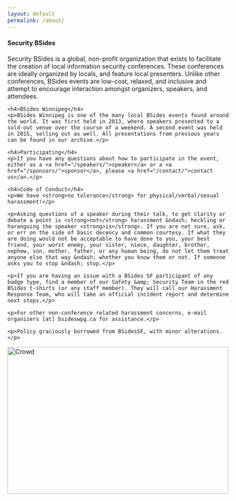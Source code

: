 ```yaml
---
layout: default
permalink: /about/
---
```


<div class="row marketing">
  <div class="col-lg-6">
    <h4>Security BSides</h4>
    <p>Security BSides is a global, non-profit organization that exists to facilitate the creation of local information security conferences. These conferences are ideally organized by locals, and feature local presenters. Unlike other conferences, BSides events are low-cost, relaxed, and inclusive and attempt to encourage interaction amongst organizers, speakers, and attendees.</p>

    <h4>BSides Winnipeg</h4>
    <p>BSides Winnipeg is one of the many local BSides events found around the world. It was first held in 2013, where speakers presented to a sold-out venue over the course of a weekend. A second event was held in 2015, selling out as well. All presentations from previous years can be found in our archive.</p>

    <h4>Participating</h4>
    <p>If you have any questions about how to participate in the event, either as a <a href="/speakers/">speaker</a> or a <a href="/sponsors/">sponsor</a>, please <a href="/contact/">contact us</a>.</p>

    <h4>Code of Conduct</h4>
    <p>We have <strong>no tolerance</strong> for physical/verbal/sexual harassment!</p>

    <p>Asking questions of a speaker during their talk, to get clarity or debate a point is <strong>not</strong> harassment &ndash; heckling or haranguing the speaker <strong>is</strong>. If you are not sure, ask, or err on the side of basic decency and common courtesy. If what they are doing would not be acceptable to have done to you, your best friend, your worst enemy, your sister, niece, daughter, brother, nephew, son, mother, father, or any human being, do not let them treat anyone else that way &ndash; whether you know them or not. If someone asks you to stop &ndash; stop.</p>

    <p>If you are having an issue with a BSides SF participant of any badge type, find a member of our Safety &amp; Security Team in the red BSides t-shirts (or any staff member). They will call our Harassment Response Team, who will take an official incident report and determine next steps.</p>

    <p>For other non-conference related harassment concerns, e-mail organizers [at] bsideswpg.ca for assistance.</p>

    <p>Policy graciously borrowed from BSidesSF, with minor alterations.</p>
  </div>

  <div class="col-lg-6">
    <a href="https://www.flickr.com/photos/bsideswpg/10910499375" title="Crowd by BSides Winnipeg, on Flickr">
      <img src="https://farm4.staticflickr.com/3816/10910499375_716d01b894.jpg" width="500" height="333" alt="Crowd" class="img-responsive" alt="Responsive image">
    </a>
  </div>
</div>
